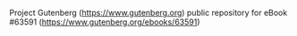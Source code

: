 Project Gutenberg (https://www.gutenberg.org) public repository for
eBook #63591 (https://www.gutenberg.org/ebooks/63591)
